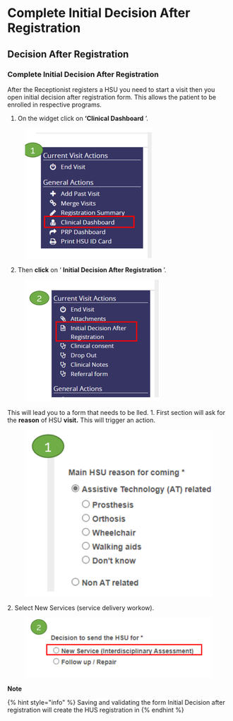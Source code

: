 # Complete Initial Decision After Registration

## Decision After Registration

### **Complete Initial Decision After Registration**

After the Receptionist registers a HSU you need to start a visit then you open initial decision after registration form. This allows the patient to be enrolled in respective programs.

1. On the widget click on **‘Clinical Dashboard** ’.

<figure><img src="../../../.gitbook/assets/image (94).png" alt=""><figcaption></figcaption></figure>

2. Then **click** on ‘ **Initial Decision After Registration** ’.

<figure><img src="../../../.gitbook/assets/image (95).png" alt=""><figcaption></figcaption></figure>

This will lead you to a form that needs to be lled. 1. First section will ask for the **reason** of HSU **visit.** This will trigger an action.

<figure><img src="../../../.gitbook/assets/image (96).png" alt=""><figcaption></figcaption></figure>

2\. Select New Services (service delivery workow).

<figure><img src="../../../.gitbook/assets/image (97).png" alt=""><figcaption></figcaption></figure>

**Note**

{% hint style="info" %}
Saving and validating the form Initial Decision after registration will create the HUS registration in
{% endhint %}

